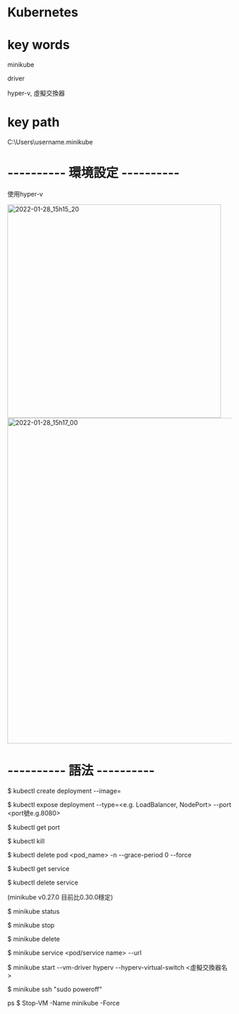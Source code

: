 # Kubernetes


# key words
minikube

driver

hyper-v, 虛擬交換器

# key path
C:\Users\username\.minikube


# ---------- 環境設定 ----------
使用hyper-v

<img width="480" alt="2022-01-28_15h15_20" src="https://user-images.githubusercontent.com/66947341/151503677-9c6747f6-811d-4f93-b5cb-b46fed1ddc68.png">
<img width="732" alt="2022-01-28_15h17_00" src="https://user-images.githubusercontent.com/66947341/151503867-35ecb351-2a49-42a5-a9e0-214494379b83.png">

# ---------- 語法 ----------
$ kubectl create deployment <server name> --image=<image name>
  
  
$ kubectl expose deployment <server name> --type=<e.g. LoadBalancer, NodePort> --port <port號e.g.8080>

  
$ kubectl get port

  
$ kubectl kill

  
$ kubectl delete pod <pod_name> -n <namespace> --grace-period 0 --force

  
$ kubectl get service

  
$ kubectl delete service <service name>
  
(minikube v0.27.0 目前比0.30.0穩定)
  
$ minikube status
  
$ minikube stop
  
$ minikube delete
  
$ minikube service <pod/service name> --url
  
$ minikube start --vm-driver hyperv --hyperv-virtual-switch <虛擬交換器名>
  
$ minikube ssh "sudo poweroff"
  
ps $ Stop-VM -Name minikube -Force
